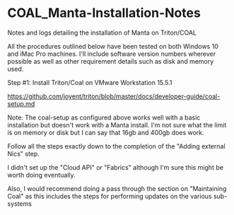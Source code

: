 # COAL_Manta-Installation-Notes
Notes and logs detailing the installation of Manta on Triton/COAL

All the procedures outlined below have been tested on both Windows 10 and iMac Pro machines. I'll include software version numbers wherever possible as well as other requirement details such as disk and memory used. 

Step #1: Install Triton/Coal on VMware Workstation 15.5.1

https://github.com/joyent/triton/blob/master/docs/developer-guide/coal-setup.md

Note: The coal-setup as configured above works well with a basic installation but doesn't work with a Manta install. I'm not sure what the limit is on memory or disk but I can say that 16gb and 400gb does work.

Follow all the steps exactly down to the completion of the "Adding external Nics" step.

I didn't set up the "Cloud API" or "Fabrics" although I'm sure this might be worth doing eventually.

Also, I would recommend doing a pass through the section on "Maintaining Coal" as this includes the steps for performing updates on the various sub-systems
